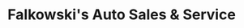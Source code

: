 ---
title: "Falkowski's Auto Sales & Service"
url: /pottsville/falkowskis-auto-sales-und-service/
shop: Autowerkstatt
---